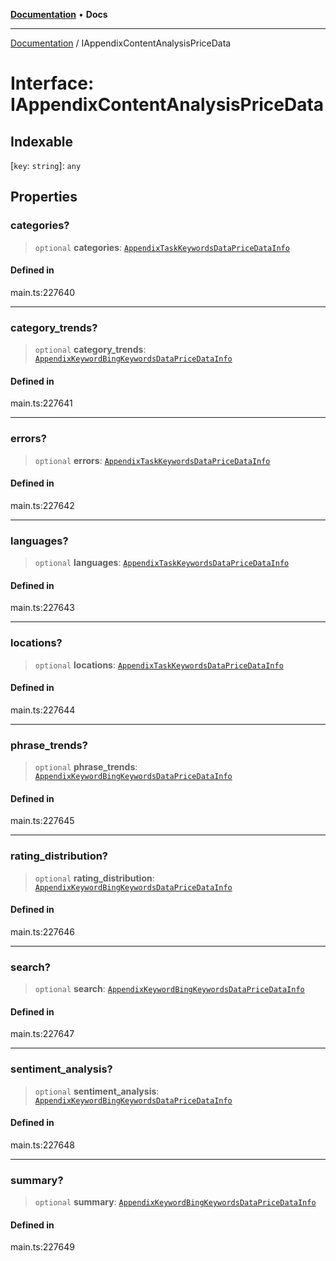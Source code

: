 [**Documentation**](../README.md) • **Docs**

***

[Documentation](../globals.md) / IAppendixContentAnalysisPriceData

# Interface: IAppendixContentAnalysisPriceData

## Indexable

 \[`key`: `string`\]: `any`

## Properties

### categories?

> `optional` **categories**: [`AppendixTaskKeywordsDataPriceDataInfo`](../classes/AppendixTaskKeywordsDataPriceDataInfo.md)

#### Defined in

main.ts:227640

***

### category\_trends?

> `optional` **category\_trends**: [`AppendixKeywordBingKeywordsDataPriceDataInfo`](../classes/AppendixKeywordBingKeywordsDataPriceDataInfo.md)

#### Defined in

main.ts:227641

***

### errors?

> `optional` **errors**: [`AppendixTaskKeywordsDataPriceDataInfo`](../classes/AppendixTaskKeywordsDataPriceDataInfo.md)

#### Defined in

main.ts:227642

***

### languages?

> `optional` **languages**: [`AppendixTaskKeywordsDataPriceDataInfo`](../classes/AppendixTaskKeywordsDataPriceDataInfo.md)

#### Defined in

main.ts:227643

***

### locations?

> `optional` **locations**: [`AppendixTaskKeywordsDataPriceDataInfo`](../classes/AppendixTaskKeywordsDataPriceDataInfo.md)

#### Defined in

main.ts:227644

***

### phrase\_trends?

> `optional` **phrase\_trends**: [`AppendixKeywordBingKeywordsDataPriceDataInfo`](../classes/AppendixKeywordBingKeywordsDataPriceDataInfo.md)

#### Defined in

main.ts:227645

***

### rating\_distribution?

> `optional` **rating\_distribution**: [`AppendixKeywordBingKeywordsDataPriceDataInfo`](../classes/AppendixKeywordBingKeywordsDataPriceDataInfo.md)

#### Defined in

main.ts:227646

***

### search?

> `optional` **search**: [`AppendixKeywordBingKeywordsDataPriceDataInfo`](../classes/AppendixKeywordBingKeywordsDataPriceDataInfo.md)

#### Defined in

main.ts:227647

***

### sentiment\_analysis?

> `optional` **sentiment\_analysis**: [`AppendixKeywordBingKeywordsDataPriceDataInfo`](../classes/AppendixKeywordBingKeywordsDataPriceDataInfo.md)

#### Defined in

main.ts:227648

***

### summary?

> `optional` **summary**: [`AppendixKeywordBingKeywordsDataPriceDataInfo`](../classes/AppendixKeywordBingKeywordsDataPriceDataInfo.md)

#### Defined in

main.ts:227649
